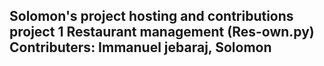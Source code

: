 Solomon's project hosting and contributions
project 1 Restaurant management (Res-own.py)
Contributers:
  Immanuel jebaraj,
  Solomon
------------------------------------------------------------------------------------------------------------------------------------------------------------------------------------------
